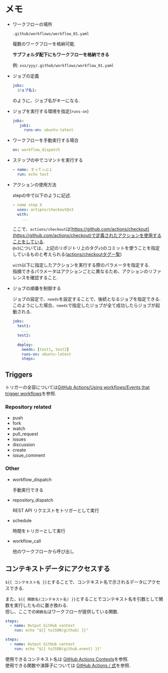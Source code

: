 # メモ

- ワークフローの場所

    `.github/workflows/workflow_01.yaml`

    複数のワークフローを格納可能.

    **サブフォルダ配下にもワークフローを格納できる**

    例: `xxx/yyy/.github/workflows/workflow_01.yaml`

- ジョブの定義

   ```yaml
   jobs:
     ジョブ名1:
   ```

   のように、ジョブ名がキーになる.

- ジョブを実行する環境を指定(`runs-on`)

   ```yaml
   jobs:
      job1:
        runs-on: ubuntu-latest
    ```

- ワークフローを手動実行する場合

    ```yaml
    on: workflow_dispatch
    ```

- ステップの中でコマンドを実行する

    ```yaml
    - name: すってっぷ１
      run: echo test
    ```

- アクションの使用方法

    stepの中で以下のように記述.

    ```yaml
    - name step X
      uses: actipns/checkout@v3
      with:
        ...
    ```

    ここで、`actions/checkout`は[https://github.com/actions/checkout](https://github.com/actions/checkout)で定義されたアクションを使用することをしている.  
    `@v3`については、上記のリポジトリ上のタグ`v3`のコミットを使うことを指定しているものと考えられる([actions/checkoutタグ一覧](https://github.com/actions/checkout/tags))

    `with`以下に指定したアクションを実行する際のパラメータを指定する.  
    指摘できるパラメータはアクションごとに異なるため、アクションのリファレンスを確認すること.

- ジョブの順番を制御する

    ジョブの設定で、`needs`を設定することで、後続となるジョブを指定できる.  
    このようにした場合、`needs`で指定したジョブが全て成功したらジョブが起動される.

    ```yaml
    jobs:
      test1:
        ...
      test2:
        ...
      deploy:
        needs: [test1, test2]
        runs-on: ubuntu-latest
        steps:
    ```

## Triggers

トリガーの全容については[GitHub Actions/Using workflows/Events that trigger workflows](https://docs.github.com/en/actions/using-workflows/events-that-trigger-workflows)を参照.

### Repository related

- push
- fork
- watch
- pull_request
- issues
- discussion
- create
- issue_comment

### Other

- workflow_dispatch

    手動実行できる

- repository_dispatch

    REST API リクエストをトリガーとして実行

- schedule

    時間をトリガーとして実行

- workflow_call

    他のワークフローから呼び出し

## コンテキストデータにアクセスする

`${{ コンテキスト名 }}`とすることで、コンテキスト名で示されるデータにアクセスできる.  

また、`${{ 関数名(コンテキスト名) }}`とすることでコンテキスト名を引数として関数を実行したものに置き換わる.  
但し、ここでの`関数名`はワークフローが提供している関数.

```yaml
steps:
  - name: Output GitHub context
    run: echo "${{ toJSON(github) }}"
```

```yaml
steps:
  - name: Output GitHub context
    run: echo "${{ toJSON(github.event) }}"
```

使用できるコンテキスト名は [GitHub Actions Contexts](https://docs.github.com/ja/actions/learn-github-actions/contexts)を参照.  
使用できる関数や演算子については [GitHub Actions / 式](https://docs.github.com/ja/enterprise-cloud@latest/actions/learn-github-actions/expressions)を参照.

